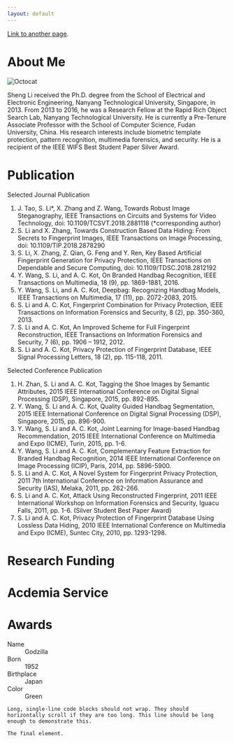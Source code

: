 ```yaml
---
layout: default
---
```





[Link to another page](./another-page.html).


# About Me


![Octocat](https://assets-cdn.github.com/images/icons/emoji/octocat.png)

Sheng Li received the Ph.D. degree from the School of Electrical and Electronic Engineering, Nanyang Technological University, Singapore, in 2013. From 2013 to 2016, he was a Research Fellow at the Rapid Rich Object Search Lab, Nanyang Technological University. He is currently a Pre-Tenure Associate Professor with the School of Computer Science, Fudan University, China. His research interests include biometric template protection, pattern recognition, multimedia forensics, and security. He is a recipient of the IEEE WIFS Best Student Paper Silver Award.


# Publication

Selected Journal Publication
1.	J. Tao, S. Li*, X. Zhang and Z. Wang, Towards Robust Image Steganography, IEEE Transactions on Circuits and Systems for Video Technology, doi: 10.1109/TCSVT.2018.2881118 (*corresponding author)
2.	S. Li and X. Zhang, Towards Construction Based Data Hiding: From Secrets to Fingerprint Images, IEEE Transactions on Image Processing, doi: 10.1109/TIP.2018.2878290
3.	S. Li, X. Zhang, Z. Qian, G. Feng and Y. Ren, Key Based Artificial Fingerprint Generation for Privacy Protection, IEEE Transactions on Dependable and Secure Computing, doi: 10.1109/TDSC.2018.2812192 
4.	Y. Wang, S. Li, and A. C. Kot, On Branded Handbag Recognition, IEEE Transactions on Multimedia, 18 (9), pp. 1869-1881, 2016.
5.	Y. Wang, S. Li, and A. C. Kot, Deepbag: Recognizing Handbag Models, IEEE Transactions on Multimedia, 17 (11), pp. 2072-2083, 2015.
6.	S. Li and A. C. Kot, Fingerprint Combination for Privacy Protection, IEEE Transactions on Information Forensics and Security, 8 (2), pp. 350-360, 2013. 
7.	S. Li and A. C. Kot, An Improved Scheme for Full Fingerprint Reconstruction, IEEE Transactions on Information Forensics and Security, 7 (6), pp. 1906 – 1912, 2012. 
8.	S. Li and A. C. Kot, Privacy Protection of Fingerprint Database, IEEE Signal Processing Letters, 18 (2), pp. 115-118, 2011.

Selected Conference Publication

1. H. Zhan, S. Li and A. C. Kot, Tagging the Shoe Images by Semantic Attributes, 2015 IEEE International Conference on Digital Signal Processing (DSP), Singapore, 2015, pp. 892-895.
2. Y. Wang, S. Li and A. C. Kot, Quality Guided Handbag Segmentation, 2015 IEEE International Conference on Digital Signal Processing (DSP), Singapore, 2015, pp. 896-900. 
3.	Y. Wang, S. Li and A. C. Kot, Joint Learning for Image-based Handbag Recommendation, 2015 IEEE International Conference on Multimedia and Expo (ICME), Turin, 2015, pp. 1-6. 
4.	Y. Wang, S. Li and A. C. Kot, Complementary Feature Extraction for Branded Handbag Recognition, 2014 IEEE International Conference on Image Processing (ICIP), Paris, 2014, pp. 5896-5900.
5.	S. Li and A. C. Kot, A Novel System for Fingerprint Privacy Protection, 2011 7th International Conference on Information Assurance and Security (IAS), Melaka, 2011, pp. 262-266.
6.	S. Li and A. C. Kot, Attack Using Reconstructed Fingerprint, 2011 IEEE International Workshop on Information Forensics and Security, Iguacu Falls, 2011, pp. 1-6. (Silver Student Best Paper Award)
7.	S. Li and A. C. Kot, Privacy Protection of Fingerprint Database Using Lossless Data Hiding, 2010 IEEE International Conference on Multimedia and Expo (ICME), Suntec City, 2010, pp. 1293-1298. 




# Research Funding

# Acdemia Service

# Awards






<dl>
<dt>Name</dt>
<dd>Godzilla</dd>
<dt>Born</dt>
<dd>1952</dd>
<dt>Birthplace</dt>
<dd>Japan</dd>
<dt>Color</dt>
<dd>Green</dd>
</dl>

```
Long, single-line code blocks should not wrap. They should horizontally scroll if they are too long. This line should be long enough to demonstrate this.
```

```
The final element.
```
